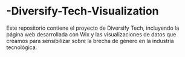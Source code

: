 # -Diversify-Tech-Visualization
Este repositorio contiene el proyecto de Diversify Tech, incluyendo la página web desarrollada con Wix y las visualizaciones de datos que creamos para sensibilizar sobre la brecha de género en la industria tecnológica.
